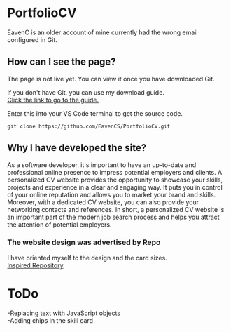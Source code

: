 # PortfolioCV
EavenC is an older account of mine currently had the wrong email configured in Git.
## How can I see the page?
The page is not live yet. You can view it once you have downloaded Git.

If you don't have Git, you can use my download guide. <br>
[Click the link to go to the guide.](https://github.com/EavenCS/HowToDownloadGit)

Enter this into your VS Code terminal to get the source code.
```
git clone https://github.com/EavenCS/PortfolioCV.git
```

## Why I have developed the site?
As a software developer, it's important to have an up-to-date and professional online presence to impress potential employers and clients. A personalized CV website provides the opportunity to showcase your skills, projects and experience in a clear and engaging way. It puts you in control of your online reputation and allows you to market your brand and skills. Moreover, with a dedicated CV website, you can also provide your networking contacts and references. In short, a personalized CV website is an important part of the modern job search process and helps you attract the attention of potential employers.


### The website design was advertised by Repo
I have oriented myself to the design and the card sizes. <br>
[Inspired Repository](https://github.com/llo7d/personal_site)

# ToDo
-Replacing text with JavaScript objects <br>
-Adding chips in the skill card

